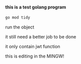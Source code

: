 #### this is a test golang program

```bash
go mod tidy
```

run the object

it still need a better job to be done

it only contain jwt function

this is editing in the MINGW!
